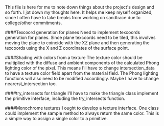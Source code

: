This file is here for me to note down things about the project's design and so forth. I jot down my thoughts here. It helps me keep myself organized, since I often have to take breaks from working on sandtrace due to college/other commitments.

####Texcoord generation for planes
Need to implement texcoords generation for planes. Since plane texcoords need to be tiled, this involves moving the plane to coincide with the XZ plane and then generating the texcoords using the X and Z coordinates of the surface point.

####Shading with colors from a texture
The texture color should be multiplied with the diffuse and ambient components of the calculated Phong lighting color of the pixel. This means I'll have to change intersection_data to have a texture color field apart from the material field. The Phong lighting functions will also need to be modified accordingly. Maybe I have to change nearerst_intersection too.

####try_intersects for triangle
I'll have to make the triangle class implement the primitive interface, including the try_intersects function.

####Monochrome textures
I ought to develop a texture interface. One class could implement the sample method to always return the same color. This is a simple way to assign a single color to a primitive.
